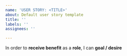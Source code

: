 ```yaml
---
name: 'USER STORY: <TITLE>'
about: Default user story template
title: ''
labels: ''
assignees: ''

---
```


In order to **receive benefit** as a **role**, I can **goal / desire**
